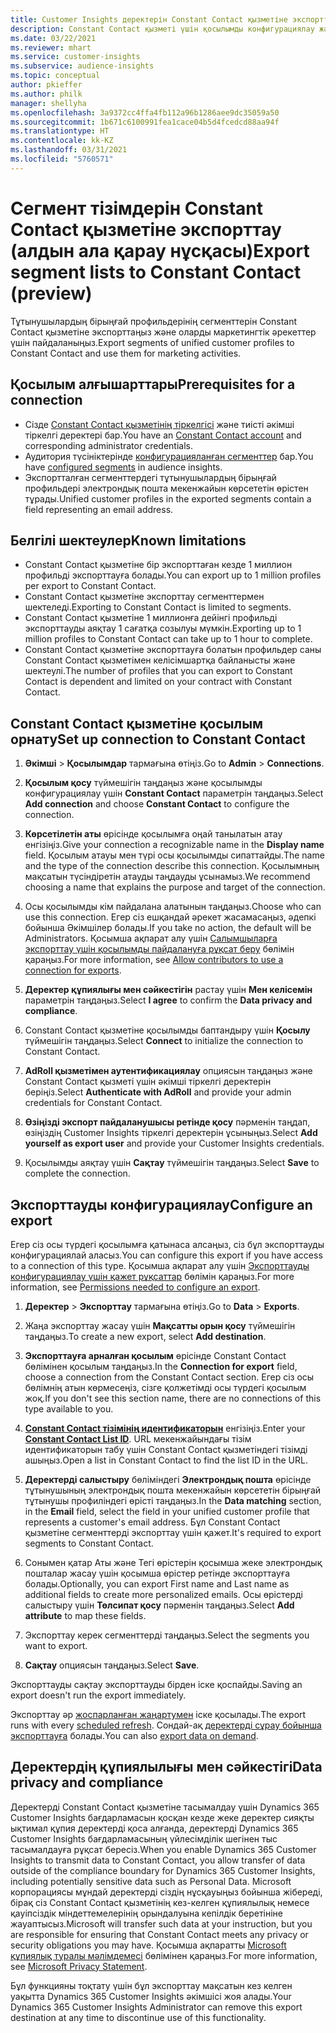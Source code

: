 ```yaml
---
title: Customer Insights деректерін Constant Contact қызметіне экспорттау
description: Constant Contact қызметі үшін қосылымды конфигурациялау және экспорттау жолы туралы ақпарат.
ms.date: 03/22/2021
ms.reviewer: mhart
ms.service: customer-insights
ms.subservice: audience-insights
ms.topic: conceptual
author: pkieffer
ms.author: philk
manager: shellyha
ms.openlocfilehash: 3a9372cc4ffa4fb112a96b1286aee9dc35059a50
ms.sourcegitcommit: 1b671c6100991fea1cace04b5d4fcedcd88aa94f
ms.translationtype: HT
ms.contentlocale: kk-KZ
ms.lasthandoff: 03/31/2021
ms.locfileid: "5760571"
---
```

# <a name="export-segment-lists-to-constant-contact-preview"></a><span data-ttu-id="781bc-103">Сегмент тізімдерін Constant Contact қызметіне экспорттау (алдын ала қарау нұсқасы)</span><span class="sxs-lookup"><span data-stu-id="781bc-103">Export segment lists to Constant Contact (preview)</span></span>

<span data-ttu-id="781bc-104">Тұтынушылардың бірыңғай профильдерінің сегменттерін Constant Contact қызметіне экспорттаңыз және оларды маркетингтік әрекеттер үшін пайдаланыңыз.</span><span class="sxs-lookup"><span data-stu-id="781bc-104">Export segments of unified customer profiles to Constant Contact and use them for marketing activities.</span></span> 

## <a name="prerequisites-for-a-connection"></a><span data-ttu-id="781bc-105">Қосылым алғышарттары</span><span class="sxs-lookup"><span data-stu-id="781bc-105">Prerequisites for a connection</span></span>

-   <span data-ttu-id="781bc-106">Сізде [Constant Contact қызметінің тіркелгісі](https://www.constantcontact.com/account-home) және тиісті әкімші тіркелгі деректері бар.</span><span class="sxs-lookup"><span data-stu-id="781bc-106">You have an [Constant Contact account](https://www.constantcontact.com/account-home) and corresponding administrator credentials.</span></span>
-   <span data-ttu-id="781bc-107">Аудитория түсініктерінде [конфигурацияланған сегменттер](segments.md) бар.</span><span class="sxs-lookup"><span data-stu-id="781bc-107">You have [configured segments](segments.md) in audience insights.</span></span>
-   <span data-ttu-id="781bc-108">Экспортталған сегменттердегі тұтынушылардың бірыңғай профильдері электрондық пошта мекенжайын көрсететін өрістен тұрады.</span><span class="sxs-lookup"><span data-stu-id="781bc-108">Unified customer profiles in the exported segments contain a field representing an email address.</span></span>

## <a name="known-limitations"></a><span data-ttu-id="781bc-109">Белгілі шектеулер</span><span class="sxs-lookup"><span data-stu-id="781bc-109">Known limitations</span></span>

- <span data-ttu-id="781bc-110">Constant Contact қызметіне бір экспорттаған кезде 1 миллион профильді экспорттауға болады.</span><span class="sxs-lookup"><span data-stu-id="781bc-110">You can export up to 1 million profiles per export to Constant Contact.</span></span>
- <span data-ttu-id="781bc-111">Constant Contact қызметіне экспорттау сегменттермен шектеледі.</span><span class="sxs-lookup"><span data-stu-id="781bc-111">Exporting to Constant Contact is limited to segments.</span></span>
- <span data-ttu-id="781bc-112">Constant Contact қызметіне 1 миллионға дейінгі профильді экспорттауды аяқтау 1 сағатқа созылуы мүмкін.</span><span class="sxs-lookup"><span data-stu-id="781bc-112">Exporting up to 1 million profiles to Constant Contact can take up to 1 hour to complete.</span></span> 
- <span data-ttu-id="781bc-113">Constant Contact қызметіне экспорттауға болатын профильдер саны Constant Contact қызметімен келісімшартқа байланысты және шектеулі.</span><span class="sxs-lookup"><span data-stu-id="781bc-113">The number of profiles that you can export to Constant Contact is dependent and limited on your contract with Constant Contact.</span></span>

## <a name="set-up-connection-to-constant-contact"></a><span data-ttu-id="781bc-114">Constant Contact қызметіне қосылым орнату</span><span class="sxs-lookup"><span data-stu-id="781bc-114">Set up connection to Constant Contact</span></span>

1. <span data-ttu-id="781bc-115">**Әкімші** > **Қосылымдар** тармағына өтіңіз.</span><span class="sxs-lookup"><span data-stu-id="781bc-115">Go to **Admin** > **Connections**.</span></span>

1. <span data-ttu-id="781bc-116">**Қосылым қосу** түймешігін таңдаңыз және қосылымды конфигурациялау үшін **Constant Contact** параметрін таңдаңыз.</span><span class="sxs-lookup"><span data-stu-id="781bc-116">Select **Add connection** and choose **Constant Contact** to configure the connection.</span></span>

1. <span data-ttu-id="781bc-117">**Көрсетілетін аты** өрісінде қосылымға оңай танылатын атау енгізіңіз.</span><span class="sxs-lookup"><span data-stu-id="781bc-117">Give your connection a recognizable name in the **Display name** field.</span></span> <span data-ttu-id="781bc-118">Қосылым атауы мен түрі осы қосылымды сипаттайды.</span><span class="sxs-lookup"><span data-stu-id="781bc-118">The name and the type of the connection describe this connection.</span></span> <span data-ttu-id="781bc-119">Қосылымның мақсатын түсіндіретін атауды таңдауды ұсынамыз.</span><span class="sxs-lookup"><span data-stu-id="781bc-119">We recommend choosing a name that explains the purpose and target of the connection.</span></span>

1. <span data-ttu-id="781bc-120">Осы қосылымды кім пайдалана алатынын таңдаңыз.</span><span class="sxs-lookup"><span data-stu-id="781bc-120">Choose who can use this connection.</span></span> <span data-ttu-id="781bc-121">Егер сіз ешқандай әрекет жасамасаңыз, әдепкі бойынша Әкімшілер болады.</span><span class="sxs-lookup"><span data-stu-id="781bc-121">If you take no action, the default will be Administrators.</span></span> <span data-ttu-id="781bc-122">Қосымша ақпарат алу үшін [Салымшыларға экспорттау үшін қосылымды пайдалануға рұқсат беру](connections.md#allow-contributors-to-use-a-connection-for-exports) бөлімін қараңыз.</span><span class="sxs-lookup"><span data-stu-id="781bc-122">For more information, see [Allow contributors to use a connection for exports](connections.md#allow-contributors-to-use-a-connection-for-exports).</span></span>

1. <span data-ttu-id="781bc-123">**Деректер құпиялығы мен сәйкестігін** растау үшін **Мен келісемін** параметрін таңдаңыз.</span><span class="sxs-lookup"><span data-stu-id="781bc-123">Select **I agree** to confirm the **Data privacy and compliance**.</span></span>

1. <span data-ttu-id="781bc-124">Constant Contact қызметіне қосылымды баптандыру үшін **Қосылу** түймешігін таңдаңыз.</span><span class="sxs-lookup"><span data-stu-id="781bc-124">Select **Connect** to initialize the connection to Constant Contact.</span></span>

1. <span data-ttu-id="781bc-125">**AdRoll қызметімен аутентификациялау** опциясын таңдаңыз және Constant Contact қызметі үшін әкімші тіркелгі деректерін беріңіз.</span><span class="sxs-lookup"><span data-stu-id="781bc-125">Select **Authenticate with AdRoll** and provide your admin credentials for Constant Contact.</span></span> 

1. <span data-ttu-id="781bc-126">**Өзіңізді экспорт пайдаланушысы ретінде қосу** пәрменін таңдап, өзіңіздің Customer Insights тіркелгі деректерін ұсыныңыз.</span><span class="sxs-lookup"><span data-stu-id="781bc-126">Select **Add yourself as export user** and provide your Customer Insights credentials.</span></span>

1. <span data-ttu-id="781bc-127">Қосылымды аяқтау үшін **Сақтау** түймешігін таңдаңыз.</span><span class="sxs-lookup"><span data-stu-id="781bc-127">Select **Save** to complete the connection.</span></span>

## <a name="configure-an-export"></a><span data-ttu-id="781bc-128">Экспорттауды конфигурациялау</span><span class="sxs-lookup"><span data-stu-id="781bc-128">Configure an export</span></span>

<span data-ttu-id="781bc-129">Егер сіз осы түрдегі қосылымға қатынаса алсаңыз, сіз бұл экспорттауды конфигурациялай аласыз.</span><span class="sxs-lookup"><span data-stu-id="781bc-129">You can configure this export if you have access to a connection of this type.</span></span> <span data-ttu-id="781bc-130">Қосымша ақпарат алу үшін [Экспорттауды конфигурациялау үшін қажет рұқсаттар](export-destinations.md#set-up-a-new-export) бөлімін қараңыз.</span><span class="sxs-lookup"><span data-stu-id="781bc-130">For more information, see [Permissions needed to configure an export](export-destinations.md#set-up-a-new-export).</span></span>

1. <span data-ttu-id="781bc-131">**Деректер** > **Экспорттау** тармағына өтіңіз.</span><span class="sxs-lookup"><span data-stu-id="781bc-131">Go to **Data** > **Exports**.</span></span>

1. <span data-ttu-id="781bc-132">Жаңа экспорттау жасау үшін **Мақсатты орын қосу** түймешігін таңдаңыз.</span><span class="sxs-lookup"><span data-stu-id="781bc-132">To create a new export, select **Add destination**.</span></span>

1. <span data-ttu-id="781bc-133">**Экспорттауға арналған қосылым** өрісінде Constant Contact бөлімінен қосылым таңдаңыз.</span><span class="sxs-lookup"><span data-stu-id="781bc-133">In the **Connection for export** field, choose a connection from the Constant Contact section.</span></span> <span data-ttu-id="781bc-134">Егер сіз осы бөлімнің атын көрмесеңіз, сізге қолжетімді осы түрдегі қосылым жоқ.</span><span class="sxs-lookup"><span data-stu-id="781bc-134">If you don't see this section name, there are no connections of this type available to you.</span></span>

1. <span data-ttu-id="781bc-135">[**Constant Contact тізімінің идентификаторын**](https://app.constantcontact.com/pages/contacts/ui#lists) енгізіңіз.</span><span class="sxs-lookup"><span data-stu-id="781bc-135">Enter your [**Constant Contact List ID**](https://app.constantcontact.com/pages/contacts/ui#lists).</span></span> <span data-ttu-id="781bc-136">URL мекенжайындағы тізім идентификаторын табу үшін Constant Contact қызметіндегі тізімді ашыңыз.</span><span class="sxs-lookup"><span data-stu-id="781bc-136">Open a list in Constant Contact to find the list ID in the URL.</span></span>

1. <span data-ttu-id="781bc-137">**Деректерді салыстыру** бөліміндегі **Электрондық пошта** өрісінде тұтынушының электрондық пошта мекенжайын көрсететін бірыңғай тұтынушы профиліндегі өрісті таңдаңыз.</span><span class="sxs-lookup"><span data-stu-id="781bc-137">In the **Data matching** section, in the **Email** field, select the field in your unified customer profile that represents a customer's email address.</span></span> <span data-ttu-id="781bc-138">Бұл Constant Contact қызметіне сегменттерді экспорттау үшін қажет.</span><span class="sxs-lookup"><span data-stu-id="781bc-138">It's required to export segments to Constant Contact.</span></span>

1. <span data-ttu-id="781bc-139">Сонымен қатар Аты және Тегі өрістерін қосымша жеке электрондық пошталар жасау үшін қосымша өрістер ретінде экспорттауға болады.</span><span class="sxs-lookup"><span data-stu-id="781bc-139">Optionally, you can export First name and Last name as additional fields to create more personalized emails.</span></span> <span data-ttu-id="781bc-140">Осы өрістерді салыстыру үшін **Төлсипат қосу** пәрменін таңдаңыз.</span><span class="sxs-lookup"><span data-stu-id="781bc-140">Select **Add attribute** to map these fields.</span></span>

1. <span data-ttu-id="781bc-141">Экспорттау керек сегменттерді таңдаңыз.</span><span class="sxs-lookup"><span data-stu-id="781bc-141">Select the segments you want to export.</span></span>

1. <span data-ttu-id="781bc-142">**Сақтау** опциясын таңдаңыз.</span><span class="sxs-lookup"><span data-stu-id="781bc-142">Select **Save**.</span></span>

<span data-ttu-id="781bc-143">Экспорттауды сақтау экспорттауды бірден іске қоспайды.</span><span class="sxs-lookup"><span data-stu-id="781bc-143">Saving an export doesn't run the export immediately.</span></span>

<span data-ttu-id="781bc-144">Экспорттау әр [жоспарланған жаңартумен](system.md#schedule-tab) іске қосылады.</span><span class="sxs-lookup"><span data-stu-id="781bc-144">The export runs with every [scheduled refresh](system.md#schedule-tab).</span></span> <span data-ttu-id="781bc-145">Сондай-ақ [деректерді сұрау бойынша экспорттауға](export-destinations.md#run-exports-on-demand) болады.</span><span class="sxs-lookup"><span data-stu-id="781bc-145">You can also [export data on demand](export-destinations.md#run-exports-on-demand).</span></span> 


## <a name="data-privacy-and-compliance"></a><span data-ttu-id="781bc-146">Деректердің құпиялылығы мен сәйкестігі</span><span class="sxs-lookup"><span data-stu-id="781bc-146">Data privacy and compliance</span></span>

<span data-ttu-id="781bc-147">Деректерді Constant Contact қызметіне тасымалдау үшін Dynamics 365 Customer Insights бағдарламасын қосқан кезде жеке деректер сияқты ықтимал құпия деректерді қоса алғанда, деректерді Dynamics 365 Customer Insights бағдарламасының үйлесімділік шегінен тыс тасымалдауға рұқсат бересіз.</span><span class="sxs-lookup"><span data-stu-id="781bc-147">When you enable Dynamics 365 Customer Insights to transmit data to Constant Contact, you allow transfer of data outside of the compliance boundary for Dynamics 365 Customer Insights, including potentially sensitive data such as Personal Data.</span></span> <span data-ttu-id="781bc-148">Microsoft корпорациясы мұндай деректерді сіздің нұсқауыңыз бойынша жібереді, бірақ сіз Constant Contact қызметінің кез-келген құпиялылық немесе қауіпсіздік міндеттемелерінің орындалуына кепілдік беретініне жауаптысыз.</span><span class="sxs-lookup"><span data-stu-id="781bc-148">Microsoft will transfer such data at your instruction, but you are responsible for ensuring that Constant Contact meets any privacy or security obligations you may have.</span></span> <span data-ttu-id="781bc-149">Қосымша ақпаратты [Microsoft құпиялық туралы мәлімдемесі](https://go.microsoft.com/fwlink/?linkid=396732) бөлімінен қараңыз.</span><span class="sxs-lookup"><span data-stu-id="781bc-149">For more information, see [Microsoft Privacy Statement](https://go.microsoft.com/fwlink/?linkid=396732).</span></span>

<span data-ttu-id="781bc-150">Бұл функцияны тоқтату үшін бұл экспорттау мақсатын кез келген уақытта Dynamics 365 Customer Insights әкімшісі жоя алады.</span><span class="sxs-lookup"><span data-stu-id="781bc-150">Your Dynamics 365 Customer Insights Administrator can remove this export destination at any time to discontinue use of this functionality.</span></span>
